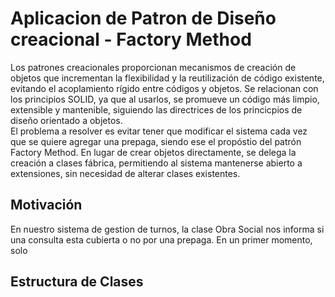# Aplicacion de Patron de Diseño creacional - Factory Method  

Los patrones creacionales proporcionan mecanismos de creación de objetos que incrementan la flexibilidad y la reutilización de código existente, evitando el acoplamiento rígido entre códigos y objetos. Se relacionan con los principios SOLID, ya que al usarlos, se promueve un código más limpio, extensible y mantenible, siguiendo las directrices de los princicpios de diseño orientado a objetos.   
El problema a resolver es evitar tener que modificar el sistema cada vez que se quiere agregar una prepaga, siendo ese el propóstio del patrón Factory Method. En lugar de crear objetos directamente, se delega la creación a clases fábrica, permitiendo al sistema mantenerse abierto a extensiones, sin necesidad de alterar clases existentes. 

## Motivación  
En nuestro sistema de gestion de turnos, la clase Obra Social nos informa si una consulta esta cubierta o no por una prepaga. En un primer momento, solo 

## Estructura de Clases
